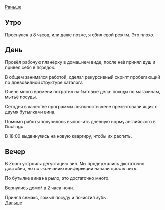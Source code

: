 [Раньше](2020.10.27.md)  
## Утро
Проснулся в 8 часов, или даже позже, я сбил свой режим. Это плохо.
## День
Провёл рабочую планёрку в домашнем виде, после ней принял душ и привёл себя в порядок.

В общем занимался работой, сделал рекурсивный скрипт пробегающий по древовидной структуре каталога.

Очень много времени потратил на бытовые дела: походы по магазинам, мытьё посуды.

Сегодня в качестве программы лояльности жене презентовали ящик с двумя бутылками вина.

Помимо работы получилось выполнить дневную норму английского в Duolingo.

В 18:00 выдвинулись на новую квартиру, чтобы их распить.
## Вечер
В Zoom устроили дегустацию вин. Мы продержались достаточно достойно, но по окончанию конференции начали просто пить.

По бутылке вина на рыло, это достаточно много.

Вернулись домой в 2 часа ночи.

Принял семакс, помыл посуду и почистил зубы.  
[Дальше](2020.10.29.md)
